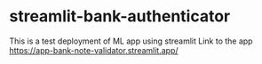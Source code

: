 # streamlit-bank-authenticator

This is a test deployment of ML app using streamlit
Link to the app <https://app-bank-note-validator.streamlit.app/>
